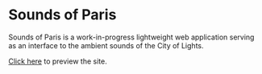 # Sounds of Paris

Sounds of Paris is a work-in-progress lightweight web application serving as an interface to the ambient sounds of the City of Lights.

[Click here](http://htmlpreview.github.io/?https://github.com/scottshooter90/soundsofparis/blob/master/static/index.html) to preview the site.
